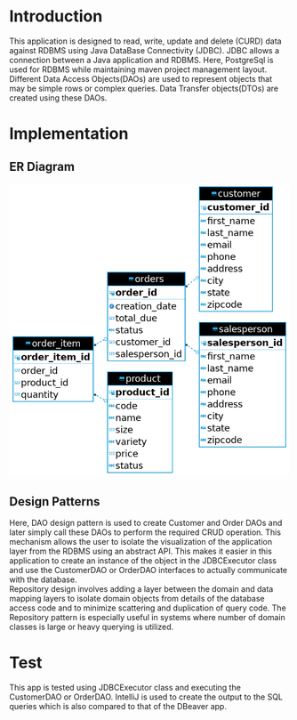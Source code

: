 # Introduction
This application is designed to read, write, update and delete (CURD) data against RDBMS using Java DataBase Connectivity
(JDBC). JDBC allows a connection between a Java application and RDBMS. Here, PostgreSql is used for RDBMS while maintaining
maven project management layout. Different Data Access Objects(DAOs) are used to represent objects that may be 
simple rows or complex queries. Data Transfer objects(DTOs) are created using these DAOs.

# Implementation
## ER Diagram
![ER Diagram](https://github.com/jarviscanada/jarvis_data_eng_ShambhabiPoudyal/blob/develop/core_java/jdbc/assets/hplussport_ER_diagram.png)


## Design Patterns
Here, DAO design pattern is used to create Customer and Order DAOs and later simply call these DAOs to perform 
the required CRUD operation. This mechanism allows the user to isolate the visualization of the application layer
from the RDBMS using an abstract API. This makes it easier in this application to create an instance of the 
object in the JDBCExecutor class and use the CustomerDAO or OrderDAO interfaces to actually communicate with the database.
</br>
Repository design involves adding a layer between the domain and data mapping layers to isolate domain objects from 
details of the database access code and to minimize scattering and duplication of query code. 
The Repository pattern is 
especially useful in systems where number of domain classes is large or heavy querying is utilized.

# Test
This app is tested using JDBCExecutor class and executing the CustomerDAO or OrderDAO. IntelliJ is used 
to create the output to the SQL queries which is also compared to that of the DBeaver app.
